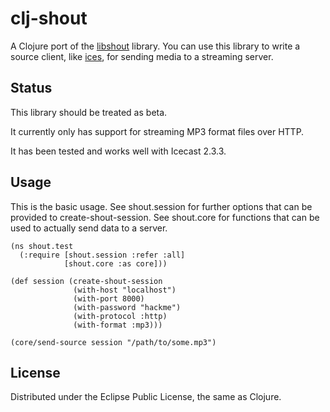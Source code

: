 # clj-shout

A Clojure port of the [libshout](http://www.icecast.org/download.php)
library. You can use this library to write a source client, like
[ices](http://www.icecast.org/ices.php), for sending media to a
streaming server.

## Status

This library should be treated as beta.

It currently only has support for streaming MP3 format files over
HTTP.

It has been tested and works well with Icecast 2.3.3.

## Usage

This is the basic usage. See shout.session for further options that
can be provided to create-shout-session. See shout.core for functions
that can be used to actually send data to a server.

    (ns shout.test
      (:require [shout.session :refer :all]
                [shout.core :as core]))

    (def session (create-shout-session
                  (with-host "localhost")
                  (with-port 8000)
                  (with-password "hackme")
                  (with-protocol :http)
                  (with-format :mp3)))

    (core/send-source session "/path/to/some.mp3")

## License

Distributed under the Eclipse Public License, the same as Clojure.
